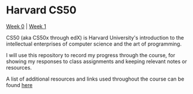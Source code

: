 # Harvard CS50

[Week 0](./resources/week_0) | [Week 1](./resources/week_1)

CS50 (aka CS50x through edX) is Harvard University's introduction to the intellectual enterprises of computer science and the art of programming.

I will use this repository to record my progress through the course, for showing my responses to class assignments and keeping relevant notes or resources.

A list of additional resources and links used throughout the course can be found [here](./resources/Links.md)
